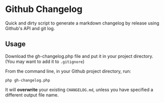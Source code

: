 Github Changelog
============

Quick and dirty script to generate a markdown changelog by release using Github's API and git log.

## Usage
Download the gh-changelog.php file and put it in your project directory. (You may want to add it to `.gitignore`)

From the command line, in your Github project directory, run:

`php gh-changelog.php`

It will **overwrite** your existing `CHANGELOG.md`, unless you have specified a different output file name.
